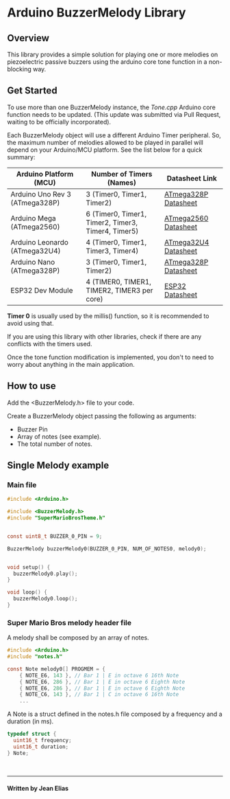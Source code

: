 # Arduino BuzzerMelody Library

## Overview
This library provides a simple solution for playing one or more melodies on piezoelectric passive buzzers using the arduino core tone function in a non-blocking way.

## Get Started
To use more than one BuzzerMelody instance, the <i>Tone.cpp</i> Arduino core function needs to be updated.
(This update was submitted via Pull Request, waiting to be officially incorporated).

Each BuzzerMelody object will use a different Arduino Timer peripheral. So, the maximum number of melodies allowed to be played in parallel will depend on your Arduino/MCU platform. See the list below for a quick summary:

| Arduino Platform (MCU)      | Number of Timers (Names)                  | Datasheet Link                                                                 |
|-------------------------|-------------------------------------------|--------------------------------------------------------------------------------|
| Arduino Uno Rev 3 (ATmega328P) | 3 (Timer0, Timer1, Timer2)               | [ATmega328P Datasheet](https://ww1.microchip.com/downloads/en/DeviceDoc/ATmega328P-Complete.pdf) |
| Arduino Mega (ATmega2560)| 6 (Timer0, Timer1, Timer2, Timer3, Timer4, Timer5) | [ATmega2560 Datasheet](https://ww1.microchip.com/downloads/en/DeviceDoc/ATmega2560-Complete.pdf) |
| Arduino Leonardo (ATmega32U4) | 4 (Timer0, Timer1, Timer3, Timer4)  | [ATmega32U4 Datasheet](https://ww1.microchip.com/downloads/en/DeviceDoc/ATmega32U4-Complete.pdf) |
| Arduino Nano (ATmega328P) | 3 (Timer0, Timer1, Timer2)              | [ATmega328P Datasheet](https://ww1.microchip.com/downloads/en/DeviceDoc/ATmega328P-Complete.pdf) |
| ESP32 Dev Module        | 4 (TIMER0, TIMER1, TIMER2, TIMER3 per core) | [ESP32 Datasheet](https://www.espressif.com/sites/default/files/documentation/esp32_datasheet_en.pdf) |


<b>Timer 0</b> is usually used by the millis() function, so it is recommended to avoid using that.

If you are using this library with other libraries, check if there are any conflicts with the timers used.

Once the tone function modification is implemented, you don't to need to worry about anything in the main application.


## How to use

Add the <BuzzerMelody.h> file to your code.<br>

Create a BuzzerMelody object passing the following as arguments:
- Buzzer Pin
- Array of notes (see example). 
- The total number of notes.

## Single Melody example
### Main file
```c
#include <Arduino.h>

#include <BuzzerMelody.h>
#include "SuperMarioBrosTheme.h"


const uint8_t BUZZER_0_PIN = 9;

BuzzerMelody buzzerMelody0(BUZZER_0_PIN, NUM_OF_NOTES0, melody0);


void setup() {
  buzzerMelody0.play();
}

void loop() {
  buzzerMelody0.loop();
}
```

### Super Mario Bros melody header file
A melody shall be composed by an array of notes.

```h
#include <Arduino.h>
#include "notes.h"

const Note melody0[] PROGMEM = {
	{ NOTE_E6, 143 }, // Bar 1 | E in octave 6 16th Note
	{ NOTE_E6, 286 }, // Bar 1 | E in octave 6 Eighth Note
	{ NOTE_E6, 286 }, // Bar 1 | E in octave 6 Eighth Note
	{ NOTE_C6, 143 }, // Bar 1 | C in octave 6 16th Note
    ...
```
A Note is a struct defined in the notes.h file composed by a frequency and a duration (in ms).

```c
typedef struct {
  uint16_t frequency;
  uint16_t duration;
} Note;
```
<br>

---
#### Written by Jean Elias